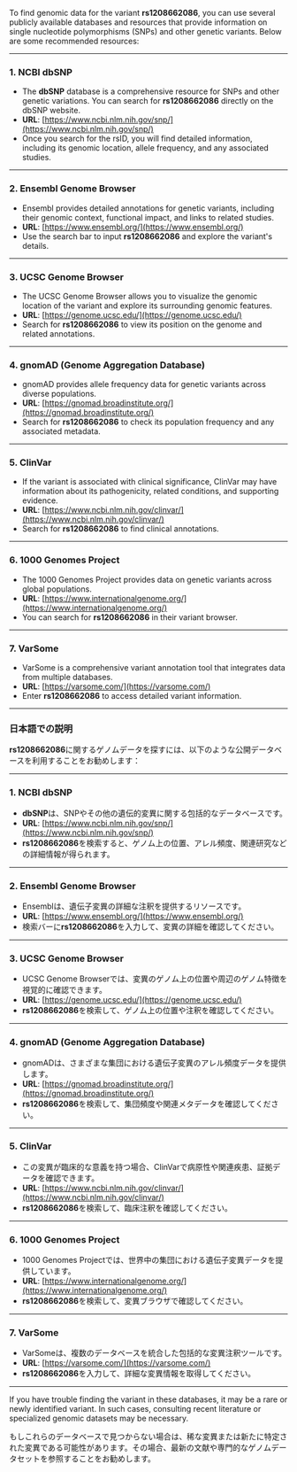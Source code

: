 To find genomic data for the variant **rs1208662086**, you can use several publicly available databases and resources that provide information on single nucleotide polymorphisms (SNPs) and other genetic variants. Below are some recommended resources:

---

### 1. **NCBI dbSNP**
   - The **dbSNP** database is a comprehensive resource for SNPs and other genetic variations. You can search for **rs1208662086** directly on the dbSNP website.
   - **URL**: [https://www.ncbi.nlm.nih.gov/snp/](https://www.ncbi.nlm.nih.gov/snp/)
   - Once you search for the rsID, you will find detailed information, including its genomic location, allele frequency, and any associated studies.

---

### 2. **Ensembl Genome Browser**
   - Ensembl provides detailed annotations for genetic variants, including their genomic context, functional impact, and links to related studies.
   - **URL**: [https://www.ensembl.org/](https://www.ensembl.org/)
   - Use the search bar to input **rs1208662086** and explore the variant's details.

---

### 3. **UCSC Genome Browser**
   - The UCSC Genome Browser allows you to visualize the genomic location of the variant and explore its surrounding genomic features.
   - **URL**: [https://genome.ucsc.edu/](https://genome.ucsc.edu/)
   - Search for **rs1208662086** to view its position on the genome and related annotations.

---

### 4. **gnomAD (Genome Aggregation Database)**
   - gnomAD provides allele frequency data for genetic variants across diverse populations.
   - **URL**: [https://gnomad.broadinstitute.org/](https://gnomad.broadinstitute.org/)
   - Search for **rs1208662086** to check its population frequency and any associated metadata.

---

### 5. **ClinVar**
   - If the variant is associated with clinical significance, ClinVar may have information about its pathogenicity, related conditions, and supporting evidence.
   - **URL**: [https://www.ncbi.nlm.nih.gov/clinvar/](https://www.ncbi.nlm.nih.gov/clinvar/)
   - Search for **rs1208662086** to find clinical annotations.

---

### 6. **1000 Genomes Project**
   - The 1000 Genomes Project provides data on genetic variants across global populations.
   - **URL**: [https://www.internationalgenome.org/](https://www.internationalgenome.org/)
   - You can search for **rs1208662086** in their variant browser.

---

### 7. **VarSome**
   - VarSome is a comprehensive variant annotation tool that integrates data from multiple databases.
   - **URL**: [https://varsome.com/](https://varsome.com/)
   - Enter **rs1208662086** to access detailed variant information.

---

### 日本語での説明

**rs1208662086**に関するゲノムデータを探すには、以下のような公開データベースを利用することをお勧めします：

---

### 1. **NCBI dbSNP**
   - **dbSNP**は、SNPやその他の遺伝的変異に関する包括的なデータベースです。
   - **URL**: [https://www.ncbi.nlm.nih.gov/snp/](https://www.ncbi.nlm.nih.gov/snp/)
   - **rs1208662086**を検索すると、ゲノム上の位置、アレル頻度、関連研究などの詳細情報が得られます。

---

### 2. **Ensembl Genome Browser**
   - Ensemblは、遺伝子変異の詳細な注釈を提供するリソースです。
   - **URL**: [https://www.ensembl.org/](https://www.ensembl.org/)
   - 検索バーに**rs1208662086**を入力して、変異の詳細を確認してください。

---

### 3. **UCSC Genome Browser**
   - UCSC Genome Browserでは、変異のゲノム上の位置や周辺のゲノム特徴を視覚的に確認できます。
   - **URL**: [https://genome.ucsc.edu/](https://genome.ucsc.edu/)
   - **rs1208662086**を検索して、ゲノム上の位置や注釈を確認してください。

---

### 4. **gnomAD (Genome Aggregation Database)**
   - gnomADは、さまざまな集団における遺伝子変異のアレル頻度データを提供します。
   - **URL**: [https://gnomad.broadinstitute.org/](https://gnomad.broadinstitute.org/)
   - **rs1208662086**を検索して、集団頻度や関連メタデータを確認してください。

---

### 5. **ClinVar**
   - この変異が臨床的な意義を持つ場合、ClinVarで病原性や関連疾患、証拠データを確認できます。
   - **URL**: [https://www.ncbi.nlm.nih.gov/clinvar/](https://www.ncbi.nlm.nih.gov/clinvar/)
   - **rs1208662086**を検索して、臨床注釈を確認してください。

---

### 6. **1000 Genomes Project**
   - 1000 Genomes Projectでは、世界中の集団における遺伝子変異データを提供しています。
   - **URL**: [https://www.internationalgenome.org/](https://www.internationalgenome.org/)
   - **rs1208662086**を検索して、変異ブラウザで確認してください。

---

### 7. **VarSome**
   - VarSomeは、複数のデータベースを統合した包括的な変異注釈ツールです。
   - **URL**: [https://varsome.com/](https://varsome.com/)
   - **rs1208662086**を入力して、詳細な変異情報を取得してください。

---

If you have trouble finding the variant in these databases, it may be a rare or newly identified variant. In such cases, consulting recent literature or specialized genomic datasets may be necessary.

もしこれらのデータベースで見つからない場合は、稀な変異または新たに特定された変異である可能性があります。その場合、最新の文献や専門的なゲノムデータセットを参照することをお勧めします。